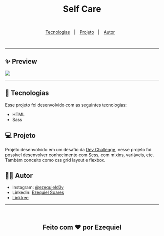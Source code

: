 <h1 align="center">
  Self Care
</h1>
<br>
<p align="center">
  <a href="#-tecnologias">Tecnologias</a>&nbsp;&nbsp;&nbsp;|&nbsp;&nbsp;&nbsp;
  <a href="#-projeto">Projeto</a>&nbsp;&nbsp;&nbsp;|&nbsp;&nbsp;&nbsp;
  <a href="#-autor">Autor</a>&nbsp;&nbsp;&nbsp;
</p>
<br>
<hr>

## ✨ Preview

<img src="https://i.imgur.com/71j6D77.png
">

<hr>

## 🚀 Tecnologias

Esse projeto foi desenvolvido com as seguintes tecnologias:

- HTML
- Sass

## 💻 Projeto

Projeto desenvolvido em um desafio da [Dev Challenge](https://devchallenge.com.br/challenges/5f14fad2130a5d78f89d9642/details), nesse projeto foi possível desenvolver conhecimento com Scss, com mixins, variáveis, etc. Também conceito como css grid layout e flexbox.

## 👨‍💻 Autor

- Instagram: [@ezequield3v](https://www.instagram.com/ezequield3v/)
- Linkedin: [Ezequiel Soares](https://www.linkedin.com/in/ezequiel-soares-da-silva-b64a64207)
- [Linktree](https://linktr.ee/ezequield3v)
<hr>
<br>
<h2 align="center">Feito com ♥ por Ezequiel</h2>
